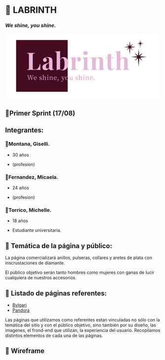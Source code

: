 # :gem: LABRINTH
### _We shine, you shine._
![logotipo](/design/logos/LogoLB.png)

## :round_pushpin:Primer Sprint (17/08)

## Integrantes:

### :hibiscus:Montana, Giselli.
- 30 años

- (profesion)
### :hibiscus:Fernandez, Micaela.
- 24 años

- (profesion)
### :hibiscus:Torrico, Michelle.
- 18 años

- Estudiante universitaria.
## :loudspeaker: Temática de la página y público:
La página comercializará anillos, pulseras, collares y aretes de plata con inscrustaciones de diamante.

El público objetivo serán tanto hombres como mujeres con ganas de lucir cualquiera de nuestros accesorios.

## :page_facing_up: Listado de páginas referentes:
- [Bvlgari](https://www.bulgari.com/en-int/)
- [Pandora](https://www.pandora.net/es-ar)

Las páginas que utilizamos como referentes estan vinculadas no sólo con la temática del sitio y con el público objetivo, sino también por su diseño, las imagenes, el frond-end que utilizan, la experiencia del usuario. Recopilamos distintos elementos de cada una de las páginas.

## :open_file_folder: Wireframe